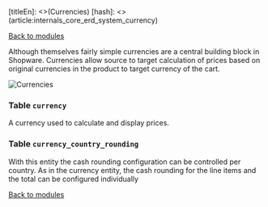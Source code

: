 [titleEn]: <>(Currencies)
[hash]: <>(article:internals_core_erd_system_currency)

[Back to modules](./../10-modules.md)

Although themselves fairly simple currencies are a central building block in Shopware.
Currencies allow source to target calculation of prices based on original currencies in the product to target currency of the cart.

![Currencies](./dist/erd-shopware-core-system-currency.png)


### Table `currency`

A currency used to calculate and display prices.


### Table `currency_country_rounding`

With this entity the cash rounding configuration can be controlled per country. As in the currency entity, the cash rounding for the line items and the total can be configured individually


[Back to modules](./../10-modules.md)
